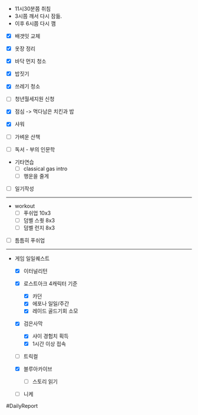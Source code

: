 
* 11시30분쯤 취침 
* 3시쯤 깨서 다시 잠듦.
* 이후 6시쯤 다시 깸 

- [x] 배갯잇 교체 
- [x] 옷장 정리 
- [x] 바닥 먼지 청소 
- [x] 밥짓기 
- [x] 쓰레기 청소
- [ ] 청년월세지원 신청 
- [x] 점심 -> 먹다남은 치킨과 밥 
- [x] 샤워
- [ ] 가벼운 산책

- [ ] 독서 - 부의 인문학 

* 기타연습
	- [ ] classical gas intro 
	- [ ] 행운을 줄게 

- [ ] 일기작성

---
* workout 
	- [ ] 푸쉬업 10x3 
	- [ ] 덤벨 스퀏 8x3 
	- [ ] 덤벨 런지 8x3 

- [ ] 틈틈히 푸쉬업

----
* 게임 일일퀘스트 
	- [x] 이터널리턴 
	- [x] 로스트아크 4캐릭터 기준
		- [x] 카던
		- [x] 에포나 일일/주간
		- [x] 레이드 골드기회 소모  
	- [x] 검은사막 
		- [x] 샤이 경험치 획득 
		- [x] 1시간 이상 접속 
	- [ ] 트릭컬 
	- [x] 블루아카이브
		- [ ] 스토리 읽기 
	- [ ] 니케
	





#DailyReport 